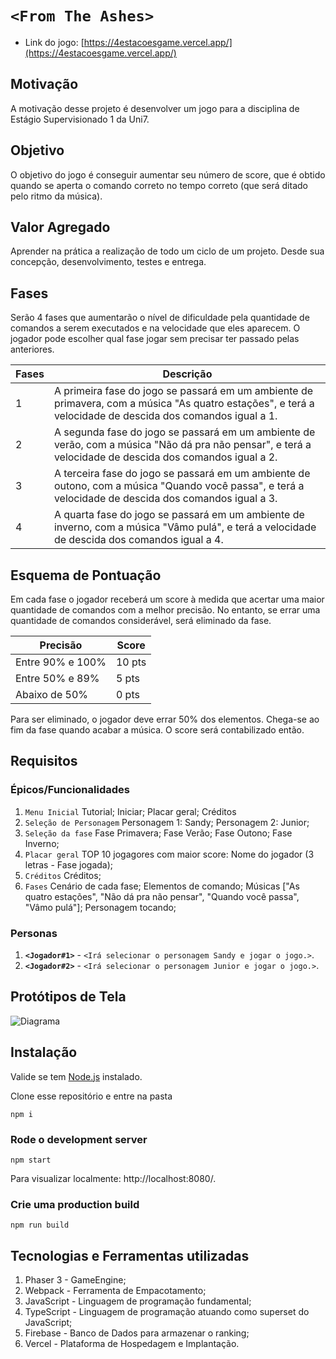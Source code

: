 # `<From The Ashes>`


* Link do jogo: [https://4estacoesgame.vercel.app/](https://4estacoesgame.vercel.app/)

## Motivação

A motivação desse projeto é desenvolver um jogo para a disciplina de Estágio Supervisionado 1 da Uni7.

## Objetivo

O objetivo do jogo é conseguir aumentar seu número de score, que é obtido quando se aperta o comando correto no tempo correto (que será ditado pelo ritmo da música).

## Valor Agregado

Aprender na prática a realização de todo um ciclo de um projeto. Desde sua concepção, desenvolvimento, testes e entrega.

## Fases

Serão 4 fases que aumentarão o nível de dificuldade pela quantidade de comandos a serem executados e na velocidade que eles aparecem. O jogador pode escolher qual fase jogar sem precisar ter passado pelas anteriores.

| Fases | Descrição |
| ----- | ----------- |
| 1     | A primeira fase do jogo se passará em um ambiente de primavera, com a música "As quatro estações", e terá a velocidade de descida dos comandos igual a 1. |
| 2     | A segunda fase do jogo se passará em um ambiente de verão, com a música "Não dá pra não pensar", e terá a velocidade de descida dos comandos igual a 2. |
| 3     | A terceira fase do jogo se passará em um ambiente de outono, com a música "Quando você passa", e terá a velocidade de descida dos comandos igual a 3. |
| 4     | A quarta fase do jogo se passará em um ambiente de inverno, com a música "Vâmo pulá", e terá a velocidade de descida dos comandos igual a 4. |

## Esquema de Pontuação

Em cada fase o jogador receberá um score à medida que acertar uma maior quantidade de comandos com a melhor precisão. No entanto, se errar uma quantidade de comandos considerável, será eliminado da fase.

| Precisão | Score |
| ----- | ----------- |
| Entre 90% e 100% | 10 pts |
| Entre 50% e 89%     | 5 pts |
| Abaixo de 50%      | 0 pts |

Para ser eliminado, o jogador deve errar 50% dos elementos.
Chega-se ao fim da fase quando acabar a música. O score será contabilizado então.

## Requisitos

### Épicos/Funcionalidades

1. `Menu Inicial`
   Tutorial;
   Iniciar;
   Placar geral;
   Créditos
2. `Seleção de Personagem`
   Personagem 1: Sandy;
   Personagem 2: Junior;
3. `Seleção da fase`
   Fase Primavera;
   Fase Verão;
   Fase Outono;
   Fase Inverno;
4. `Placar geral`
   TOP 10 jogagores com maior score: Nome do jogador (3 letras - Fase jogada);
5. `Créditos`
   Créditos;
6. `Fases`
   Cenário de cada fase;
   Elementos de comando;
   Músicas ["As quatro estações", "Não dá pra não pensar", "Quando você passa", "Vâmo pulá"];
   Personagem tocando;

### Personas

1. **`<Jogador#1>`** - `<Irá selecionar o personagem Sandy e jogar o jogo.>`.
2. **`<Jogador#2>`** - `<Irá selecionar o personagem Junior e jogar o jogo.>`.

## Protótipos de Tela

![Diagrama](Diagrama.drawio.png)

## Instalação

Valide se tem [Node.js](https://nodejs.org) instalado.

Clone esse repositório e entre na pasta

```
npm i
```

### Rode o development server

```
npm start
```

Para visualizar localmente: http://localhost:8080/.

### Crie uma production build

```
npm run build
```

## Tecnologias e Ferramentas utilizadas
1. Phaser 3 - GameEngine;
2. Webpack - Ferramenta de Empacotamento;
3. JavaScript - Linguagem de programação fundamental;
4. TypeScript - Linguagem de programação atuando como superset do JavaScript;
5. Firebase - Banco de Dados para armazenar o ranking;
6. Vercel - Plataforma de Hospedagem e Implantação.